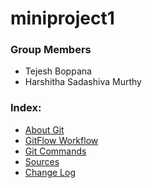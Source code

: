# miniproject1
### Group Members
* Tejesh Boppana
* Harshitha Sadashiva Murthy
### Index:
* [About Git](about_git.md) 
* [GitFlow Workflow](gitflow_workflow.md) 
* [Git Commands](gitflow_commands.md) 
* [Sources](git_sources.md)
* [Change Log](ChangeLog.md)
 



